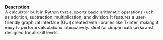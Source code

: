 **Description**:  
A calculator built in Python that supports basic arithmetic operations such as addition, subtraction, multiplication, and division. It features a user-friendly graphical interface (GUI) created with libraries like Tkinter, making it easy to perform calculations interactively. Ideal for simple math tasks and designed for all skill levels.
